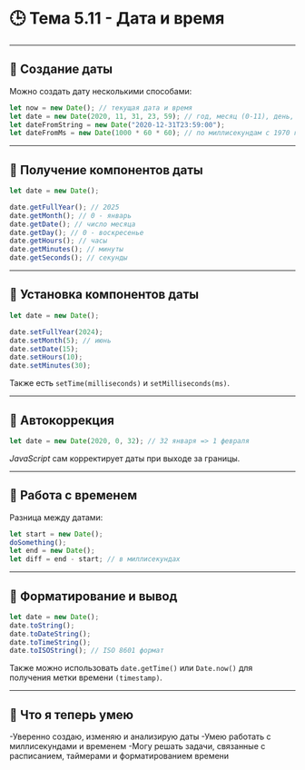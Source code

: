 # 🕒 Тема 5.11 - Дата и время

---

## 🔹 Создание даты

Можно создать дату несколькими способами:

```javascript
let now = new Date(); // текущая дата и время
let date = new Date(2020, 11, 31, 23, 59); // год, месяц (0-11), день, часы, минуты
let dateFromString = new Date("2020-12-31T23:59:00");
let dateFromMs = new Date(1000 * 60 * 60); // по миллисекундам с 1970 года
```

---

## 🔹 Получение компонентов даты

```javascript
let date = new Date();

date.getFullYear(); // 2025
date.getMonth(); // 0 - январь
date.getDate(); // число месяца
date.getDay(); // 0 - воскресенье
date.getHours(); // часы
date.getMinutes(); // минуты
date.getSeconds(); // секунды
```

---

## 🔹 Установка компонентов даты

```javascript
let date = new Date();

date.setFullYear(2024);
date.setMonth(5); // июнь
date.setDate(15);
date.setHours(10);
date.setMinutes(30);
```

Также есть `setTime(milliseconds)` и `setMilliseconds(ms)`.

---

## 🔹 Автокоррекция

```javascript
let date = new Date(2020, 0, 32); // 32 января => 1 февраля
```

_JavaScript_ сам корректирует даты при выходе за границы.

---

## 🔹 Работа с временем

Разница между датами:

```javascript
let start = new Date();
doSomething();
let end = new Date();
let diff = end - start; // в миллисекундах
```

---

## 🔹 Форматирование и вывод

```javascript
let date = new Date();
date.toString();
date.toDateString();
date.toTimeString();
date.toISOString(); // ISO 8601 формат
```

Также можно использовать `date.getTime()` или `Date.now()` для получения метки времени `(timestamp)`.

---

## 🧠 Что я теперь умею

-Уверенно создаю, изменяю и анализирую даты
-Умею работать с миллисекундами и временем
-Могу решать задачи, связанные с расписанием, таймерами и форматированием времени